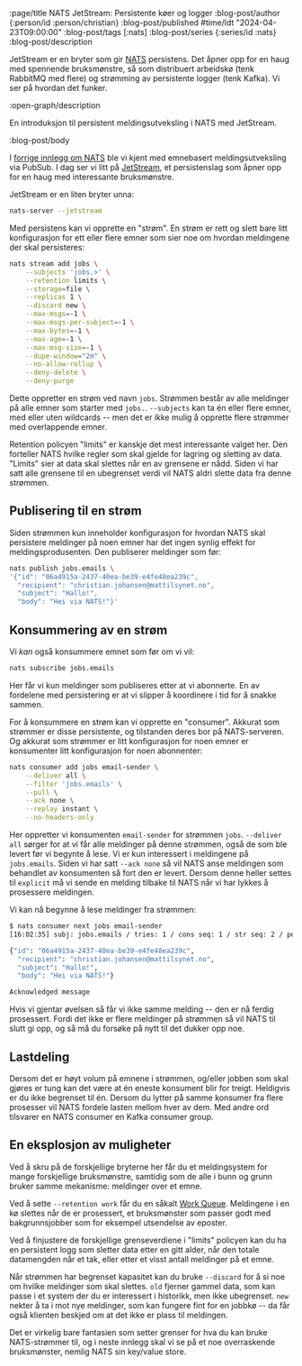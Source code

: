 :page/title NATS JetStream: Persistente køer og logger
:blog-post/author {:person/id :person/christian}
:blog-post/published #time/ldt "2024-04-23T09:00:00"
:blog-post/tags [:nats]
:blog-post/series {:series/id :nats}
:blog-post/description

JetStream er en bryter som gir [NATS](https://nats.io) persistens. Det åpner opp
for en haug med spennende bruksmønstre, så som distribuert arbeidskø (tenk
RabbitMQ med flere) og strømming av persistente logger (tenk Kafka). Vi ser på
hvordan det funker.

:open-graph/description

En introduksjon til persistent meldingsutveksling i NATS med JetStream.

:blog-post/body

I [forrige innlegg om NATS](/intro-til-nats/) ble vi kjent med emnebasert
meldingsutveksling via PubSub. I dag ser vi litt på
[JetStream](https://docs.nats.io/nats-concepts/jetstream), et persistenslag som
åpner opp for en haug med interessante bruksmønstre.

JetStream er en liten bryter unna:

```sh
nats-server --jetstream
```

Med persistens kan vi opprette en "strøm". En strøm er rett og slett bare litt
konfigurasjon for ett eller flere emner som sier noe om hvordan meldingene der
skal persisteres:

```sh
nats stream add jobs \
    --subjects 'jobs.>' \
    --retention limits \
    --storage=file \
    --replicas 1 \
    --discard new \
    --max-msgs=-1 \
    --max-msgs-per-subject=-1 \
    --max-bytes=-1 \
    --max-age=-1 \
    --max-msg-size=-1 \
    --dupe-window="2m" \
    --no-allow-rollup \
    --deny-delete \
    --deny-purge
```

Dette oppretter en strøm ved navn `jobs`. Strømmen består av alle meldinger på
alle emner som starter med `jobs.`. `--subjects` kan ta én eller flere emner,
med eller uten wildcards -- men det er ikke mulig å opprette flere strømmer med
overlappende emner.

Retention policyen "limits" er kanskje det mest interessante valget her. Den
forteller NATS hvilke regler som skal gjelde for lagring og sletting av data.
"Limits" sier at data skal slettes når en av grensene er nådd. Siden vi har satt
alle grensene til en ubegrenset verdi vil NATS aldri slette data fra denne
strømmen.

## Publisering til en strøm

Siden strømmen kun inneholder konfigurasjon for hvordan NATS skal persistere
meldinger på noen emner har det ingen synlig effekt for meldingsprodusenten. Den
publiserer meldinger som før:

```sh
nats publish jobs.emails \
'{"id": "06a4915a-2437-40ea-be39-e4fe48ea239c",
  "recipient": "christian.johansen@mattilsynet.no",
  "subject": "Hallo!",
  "body": "Hei via NATS!"}'
```

## Konsummering av en strøm

Vi _kan_ også konsummere emnet som før om vi vil:

```sh
nats subscribe jobs.emails
```

Her får vi kun meldinger som publiseres etter at vi abonnerte. En av fordelene
med persistering er at vi slipper å koordinere i tid for å snakke sammen.

For å konsummere en strøm kan vi opprette en "consumer". Akkurat som strømmer er
disse persistente, og tilstanden deres bor på NATS-serveren. Og akkurat som
strømmer er litt konfigurasjon for noen emner er konsumenter litt konfigurasjon
for noen abonnenter:

```sh
nats consumer add jobs email-sender \
    --deliver all \
    --filter 'jobs.emails' \
    --pull \
    --ack none \
    --replay instant \
    --no-headers-only
```

Her oppretter vi konsumenten `email-sender` for strømmen `jobs`. `--deliver all`
sørger for at vi får alle meldinger på denne strømmen, også de som ble levert
før vi begynte å lese. Vi er kun interessert i meldingene på `jobs.emails`.
Siden vi har satt `--ack none` så vil NATS anse meldingen som behandlet av
konsumenten så fort den er levert. Dersom denne heller settes til `explicit` må
vi sende en melding tilbake til NATS når vi har lykkes å prosessere meldingen.

Vi kan nå begynne å lese meldinger fra strømmen:

```sh
$ nats consumer next jobs email-sender
[16:02:35] subj: jobs.emails / tries: 1 / cons seq: 1 / str seq: 2 / pending: 1

{"id": "06a4915a-2437-40ea-be39-e4fe48ea239c",
  "recipient": "christian.johansen@mattilsynet.no",
  "subject": "Hallo!",
  "body": "Hei via NATS!"}

Acknowledged message
```

Hvis vi gjentar øvelsen så får vi ikke samme melding -- den er nå ferdig
prosessert. Fordi det ikke er flere meldinger på strømmen så vil NATS til slutt
gi opp, og så må du forsøke på nytt til det dukker opp noe.

## Lastdeling

Dersom det er høyt volum på emnene i strømmen, og/eller jobben som skal gjøres
er tung kan det være at én eneste konsument blir for treigt. Heldigvis er du
ikke begrenset til én. Dersom du lytter på samme konsumer fra flere prosesser
vil NATS fordele lasten mellom hver av dem. Med andre ord tilsvarer en NATS
consumer en Kafka consumer group.

## En eksplosjon av muligheter

Ved å skru på de forskjellige bryterne her får du et meldingsystem for mange
forskjellige bruksmønstre, samtidig som de alle i bunn og grunn bruker samme
mekanisme: meldinger over et emne.

Ved å sette `--retention work` får du en såkalt [Work
Queue](https://docs.nats.io/nats-concepts/core-nats/queue#stream-as-a-queue).
Meldingene i en kø slettes når de er prosessert, et bruksmønster som passer godt
med bakgrunnsjobber som for eksempel utsendelse av eposter.

Ved å finjustere de forskjellige grenseverdiene i "limits" policyen kan du ha en
persistent logg som sletter data etter en gitt alder, når den totale datamengden
når et tak, eller etter et visst antall meldinger på et emne.

Når strømmen har begrenset kapasitet kan du bruke `--discard` for å si noe om
hvilke meldinger som skal slettes. `old` fjerner gammel data, som kan passe i et
system der du er interessert i historikk, men ikke ubegrenset. `new` nekter å ta
i mot nye meldinger, som kan fungere fint for en jobbkø -- da får også klienten
beskjed om at det ikke er plass til meldingen.

Det er virkelig bare fantasien som setter grenser for hva du kan bruke
NATS-strømmer til, og i neste innlegg skal vi se på et noe overraskende
bruksmønster, nemlig NATS sin key/value store.
